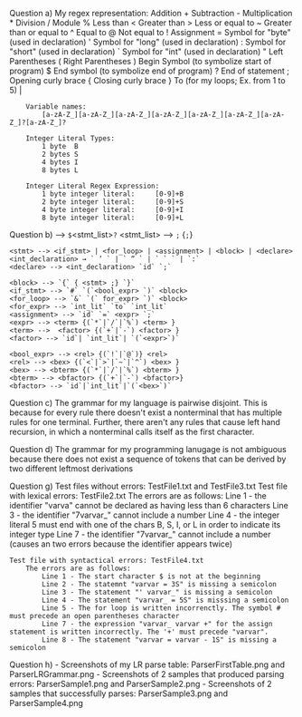 Question a)
    My regex representation:
        Addition                                        +
        Subtraction                                     -
        Multiplication                                  *
        Division                                        /
        Module                                          %
        Less than                                       <
        Greater than                                    >
        Less or equal to                                ~
        Greater than or equal to                        ^
        Equal to                                        @
        Not equal to                                    !
        Assignment                                      =
        Symbol for "byte" (used in declaration)         ' 
        Symbol for "long" (used in declaration)         :
        Symbol for "short" (used in declaration)        `
        Symbol for "int" (used in declaration)          "
        Left Parentheses                                (
        Right Parentheses                               )
        Begin Symbol (to symbolize start of program)    $
        End symbol (to symbolize end of program)        ?
        End of statement                                ;
        Opening curly brace                             {
        Closing curly brace                             }
        To (for my loops; Ex. from 1 to 5)              |

        Variable names:
            [a-zA-Z_][a-zA-Z_][a-zA-Z_][a-zA-Z_][a-zA-Z_][a-zA-Z_][a-zA-Z_]?[a-zA-Z_]?

        Integer Literal Types:
            1 byte  B
            2 bytes S
            4 bytes I
            8 bytes L

        Integer Literal Regex Expression:
            1 byte integer literal:     [0-9]+B
            2 byte integer literal:     [0-9]+S
            4 byte integer literal:     [0-9]+I
            8 byte integer literal:     [0-9]+L

Question b)
    <program> --> `$`<stmt_list>`?`
    <stmt_list> --> <stmt> `;` {<stmt>`;`}

    <stmt> --> <if_stmt> | <for_loop> | <assignment> | <block> | <declare>
    <int_declaration> → ` ’ ` | ` ” ` | ` ` ` | `:`
    <declare> --> <int_declaration> `id` `;`

    <block> --> `{` { <stmt> ;} `}`
    <if_stmt> --> `#` `(`<bool_expr> `)` <block> 
    <for_loop> --> `&` `(` for_expr> `)` <block>
    <for_expr> --> `int_lit` `to` `int_lit`
    <assignment> --> `id` `=` <expr> `;`
    <expr> --> <term> {(`*`|`/`|`%`) <term> }
    <term> -->  <factor> {(`+`|`-`) <factor> }
    <factor> --> `id`| `int_lit`| `(`<expr>`)`

    <bool_expr> --> <rel> {(`!`|`@`)} <rel>
    <rel> --> <bex> {(`<`|`>`|`~`|`^`) <bex> }
    <bex> --> <bterm> {(`*`|`/`|`%`) <bterm> }
    <bterm> --> <bfactor> {(`+`|`-`) <bfactor>}
    <bfactor> --> `id`|`int_lit`|`(`<bex>`)`

Question c)
    The grammar for my language is pairwise disjoint. This is because for every rule there doesn't exist a nonterminal that has multiple rules for one terminal. Further, there aren't any rules that cause left hand recursion, in which a nonterminal calls itself as the first character.

Question d)
    The grammar for my programming lanugage is not ambiguous because there does not exist a sequence of tokens that can be derived by two different leftmost derivations

Question g)
    Test files without errors: TestFile1.txt and TestFile3.txt
    Test file with lexical errors: TestFile2.txt
        The errors are as follows:
            Line 1 - the identifier "varva" cannot be declared as having less than 6 characters
            Line 3 - the identifier "7varvar_" cannot include a number
            Line 4 - the integer literal 5 must end with one of the chars B, S, I, or L in order to indicate its integer type
            Line 7 - the identifier "7varvar_" cannot include a number (causes an two errors because the identifier appears twice)

    Test file with syntactical errors: TestFile4.txt
        The errors are as follows: 
            Line 1 - The start character $ is not at the beginning
            Line 2 - The statemnt "varvar = 3S" is missing a semicolon
            Line 3 - The statement "' varvar_" is missing a semicolon
            Line 4 - The statement "varvar_ = 5S" is misssing a semicolon
            Line 5 - The for loop is written incorrenctly. The symbol # must precede an open parentheses character
            Line 7 - the expression "varvar_ varvar +" for the assign statement is written incorrectly. The '+' must precede "varvar".
            Line 8 - The statement "varvar = varvar - 1S" is missing a semicolon

Question h)
    - Screenshots of my LR parse table: ParserFirstTable.png and ParserLRGrammar.png
    - Screenshots of 2 samples that produced parsing errors: ParserSample1.png and ParserSample2.png
    - Screenshots of 2 samples that successfully parses: ParserSample3.png and ParserSample4.png
